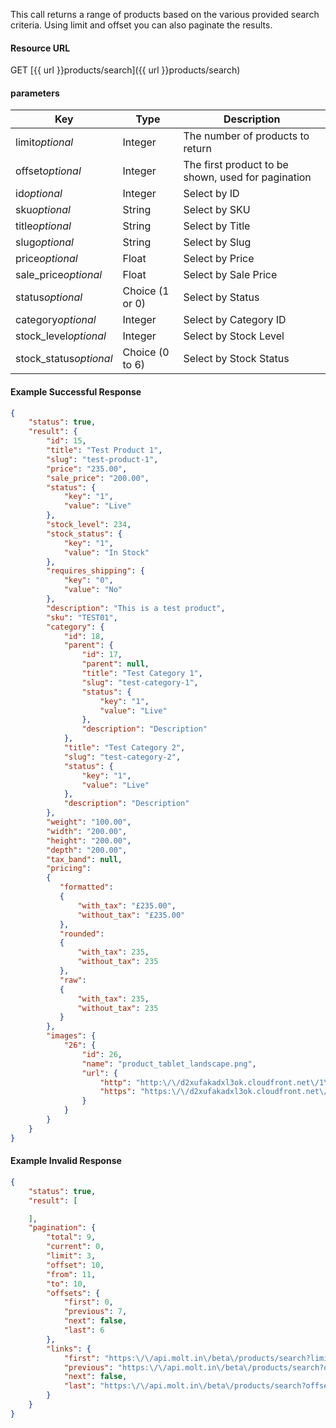 <!--
@title Search products
@author Moltin Ltd
@description Searches for a set of products based on the given criteria
@order 3.6

@sidebar 1
@family Product
@rate No
@auth Yes
@format JSON
@http GET
@version beta
-->
This call returns a range of products based on the various provided search criteria. Using limit and offset you can also paginate the results.


#### Resource URL
GET [{{ url }}products/search]({{ url }}products/search)


#### parameters
Key | Type | Description
--- | ---- | -----------
limit*optional* | Integer | The number of products to return
offset*optional* | Integer | The first product to be shown, used for pagination
id*optional* | Integer | Select by ID
sku*optional* | String | Select by SKU
title*optional* | String | Select by Title
slug*optional* | String | Select by Slug
price*optional* | Float | Select by Price
sale_price*optional* | Float | Select by Sale Price
status*optional* | Choice (1 or 0) | Select by Status
category*optional* | Integer | Select by Category ID
stock_level*optional* | Integer | Select by Stock Level
stock_status*optional* | Choice (0 to 6) | Select by Stock Status

<!--code-->
#### Example Successful Response
``` json
{
    "status": true,
    "result": {
        "id": 15,
        "title": "Test Product 1",
        "slug": "test-product-1",
        "price": "235.00",
        "sale_price": "200.00",
        "status": {
            "key": "1",
            "value": "Live"
        },
        "stock_level": 234,
        "stock_status": {
            "key": "1",
            "value": "In Stock"
        },
        "requires_shipping": {
            "key": "0",
            "value": "No"
        },
        "description": "This is a test product",
        "sku": "TEST01",
        "category": {
            "id": 18,
            "parent": {
                "id": 17,
                "parent": null,
                "title": "Test Category 1",
                "slug": "test-category-1",
                "status": {
                    "key": "1",
                    "value": "Live"
                },
                "description": "Description"
            },
            "title": "Test Category 2",
            "slug": "test-category-2",
            "status": {
                "key": "1",
                "value": "Live"
            },
            "description": "Description"
        },
        "weight": "100.00",
        "width": "200.00",
        "height": "200.00",
        "depth": "200.00",
        "tax_band": null,
        "pricing":
        {
           "formatted":
           {
               "with_tax": "£235.00",
               "without_tax": "£235.00"
           },
           "rounded":
           {
               "with_tax": 235,
               "without_tax": 235
           },
           "raw":
           {
               "with_tax": 235,
               "without_tax": 235
           }
        },
        "images": {
            "26": {
                "id": 26,
                "name": "product_tablet_landscape.png",
                "url": {
                    "http": "http:\/\/d2xufakadxl3ok.cloudfront.net\/1\/product_tablet_landscape.png",
                    "https": "https:\/\/d2xufakadxl3ok.cloudfront.net\/1\/product_tablet_landscape.png"
                }
            }
        }
    }
}
```


#### Example Invalid Response
``` json
{
    "status": true,
    "result": [

    ],
    "pagination": {
        "total": 9,
        "current": 0,
        "limit": 3,
        "offset": 10,
        "from": 11,
        "to": 10,
        "offsets": {
            "first": 0,
            "previous": 7,
            "next": false,
            "last": 6
        },
        "links": {
            "first": "https:\/\/api.molt.in\/beta\/products/search?limit=3",
            "previous": "https:\/\/api.molt.in\/beta\/products/search?offset=7&limit=3",
            "next": false,
            "last": "https:\/\/api.molt.in\/beta\/products/search?offset=6&limit=3"
        }
    }
}
```
<!--/code-->